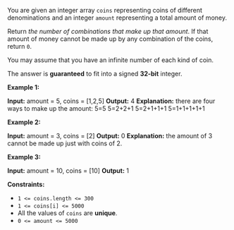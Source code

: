 
You are given an integer array  `coins`  representing coins of different denominations and an integer  `amount`  representing a total amount of money.

Return  _the number of combinations that make up that amount_. If that amount of money cannot be made up by any combination of the coins, return  `0`.

You may assume that you have an infinite number of each kind of coin.

The answer is  **guaranteed**  to fit into a signed  **32-bit**  integer.

**Example 1:**

**Input:** amount = 5, coins = [1,2,5]
**Output:** 4
**Explanation:** there are four ways to make up the amount:
5=5
5=2+2+1
5=2+1+1+1
5=1+1+1+1+1

**Example 2:**

**Input:** amount = 3, coins = [2]
**Output:** 0
**Explanation:** the amount of 3 cannot be made up just with coins of 2.

**Example 3:**

**Input:** amount = 10, coins = [10]
**Output:** 1

**Constraints:**

-   `1 <= coins.length <= 300`
-   `1 <= coins[i] <= 5000`
-   All the values of  `coins`  are  **unique**.
-   `0 <= amount <= 5000`